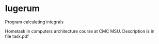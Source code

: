 # Iugerum
Program calculating integrals

Hometask in computers architecture course at CMC MSU.
Description is in file task.pdf
